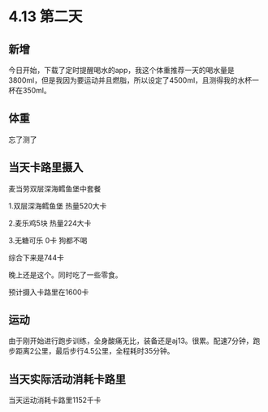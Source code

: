 # 4.13 第二天

## 新增

今日开始，下载了定时提醒喝水的app，我这个体重推荐一天的喝水量是3800ml，但是我因为要运动并且燃脂，所以设定了4500ml，且测得我的水杯一杯在350ml。

## 体重

忘了测了

## 当天卡路里摄入

麦当劳双层深海鳕鱼堡中套餐

1.双层深海鳕鱼堡 热量520大卡

2.麦乐鸡5块 热量224大卡

3.无糖可乐 0卡 狗都不喝

综合下来是744卡

晚上还是这个。同时吃了一些零食。

预计摄入卡路里在1600卡

## 运动

由于刚开始进行跑步训练，全身酸痛无比，装备还是aj13。很累。配速7分钟，跑步距离2公里，最后步行4.5公里，全程耗时35分钟。

## 当天实际活动消耗卡路里

当天运动消耗卡路里1152千卡